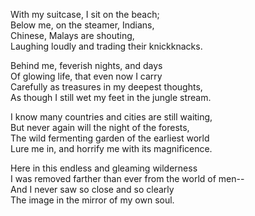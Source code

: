 With my suitcase, I sit on the beach;  
Below me, on the steamer, Indians,  
Chinese, Malays are shouting,  
Laughing loudly and trading their knickknacks.  

Behind me, feverish nights, and days  
Of glowing life, that even now I carry  
Carefully as treasures in my deepest thoughts,  
As though I still wet my feet in the jungle stream.  

I know many countries and cities are still waiting,  
But never again will the night of the forests,  
The wild fermenting garden of the earliest world  
Lure me in, and horrify me with its magnificence.  

Here in this endless and gleaming wilderness  
I was removed farther than ever from the world of men--  
And I never saw so close and so clearly  
The image in the mirror of my own soul.

